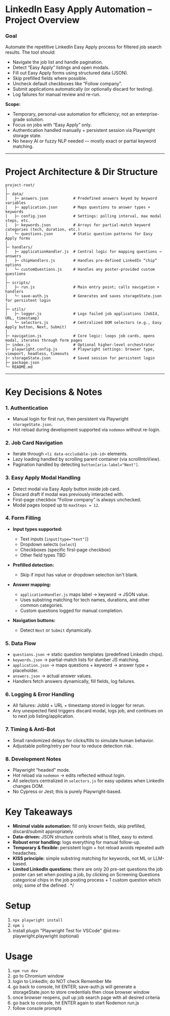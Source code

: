 # **LinkedIn Easy Apply Automation – Project Overview**

### **Goal**

Automate the repetitive LinkedIn Easy Apply process for filtered job search results. The tool should:

* Navigate the job list and handle pagination.
* Detect “Easy Apply” listings and open modals.
* Fill out Easy Apply forms using structured data (JSON).
* Skip prefilled fields where possible.
* Uncheck default checkboxes like “Follow company”.
* Submit applications automatically (or optionally discard for testing).
* Log failures for manual review and re-run.

**Scope:**

* Temporary, personal-use automation for efficiency; not an enterprise-grade solution.
* Focus on jobs with “Easy Apply” only.
* Authentication handled manually + persistent session via Playwright storage state.
* No heavy AI or fuzzy NLP needed — mostly exact or partial keyword matching.

---

# **Project Architecture & Dir Structure**

```
project-root/
│
├─ data/
│   ├─ answers.json           # Predefined answers keyed by keyword variables
│   ├─ application.json       # Maps questions to answer types + keywords
│   ├─ config.json            # Settings: polling interval, max modal steps, etc.
│   ├─ keywords.json          # Arrays for partial-match keyword categories (tech, duration, etc.)
│   └─ questions.json         # Static question patterns for Easy Apply forms
│
├─ handlers/
│   ├─ applicationHandler.js  # Central logic for mapping questions → answers
│   ├─ chipHandlers.js        # Handles pre-defined LinkedIn “chip” options
│   └─ customQuestions.js     # Handles any poster-provided custom questions
│
├─ scripts/
│   ├─ run.js                 # Main entry point; calls navigation + handlers
│   └─ save-auth.js           # Generates and saves storageState.json for persistent login
│
├─ utils/
│   ├─ logger.js              # Logs failed job applications (JobId, URL, timestamp)
│   └─ selectors.js           # Centralized DOM selectors (e.g., Easy Apply button, Next, Submit)
│
├─ navigation.js              # Core logic: loops job cards, opens modal, iterates through form pages
├─ index.js                   # Optional higher-level orchestrator
├─ playwright.config.js       # Playwright settings: browser type, viewport, headless, timeouts
├─ storageState.json          # Saved session for persistent login
├─ package.json
└─ README.md
```

---

# **Key Decisions & Notes**

### 1. **Authentication**

* Manual login for first run, then persistent via Playwright `storageState.json`.
* Hot reload during development supported via `nodemon` without re-login.

### 2. **Job Card Navigation**

* Iterate through `<li data-occludable-job-id>` elements.
* Lazy loading handled by scrolling parent container (via scrollIntoView).
* Pagination handled by detecting `button[aria-label="Next"]`.

### 3. **Easy Apply Modal Handling**

* Detect modal via Easy Apply button inside job card.
* Discard draft if modal was previously interacted with.
* First-page checkbox “Follow company” is always unchecked.
* Modal pages looped up to `maxSteps = 12`.

### 4. **Form Filling**

* **Input types supported:**

  * Text inputs (`input[type="text"]`)
  * Dropdown selects (`select`)
  * Checkboxes (specific first-page checkbox)
  * Other field types TBD
* **Prefilled detection:**

  * Skip if input has value or dropdown selection isn't blank.
* **Answer mapping:**

  * `applicationHandler.js` maps label → keyword → JSON value.
  * Uses substring matching for tech names, durations, and other common categories.
  * Custom questions logged for manual completion.
* **Navigation buttons:**

  * Detect `Next` or `Submit` dynamically.

### 5. **Data Flow**

* `questions.json` → static question templates (predefined LinkedIn chips).
* `keywords.json` → partial-match lists for dumber JS matching.
* `application.json` → maps questions + keyword → answer type + placeholder.
* `answers.json` → actual answer values.
* Handlers fetch answers dynamically, fill fields, log failures.

### 6. **Logging & Error Handling**

* All failures: JobId + URL + timestamp stored in logger for rerun.
* Any unexpected field triggers discard modal, logs job, and continues on to next job listing/application.

### 7. **Timing & Anti-Bot**

* Small randomized delays for clicks/fills to simulate human behavior.
* Adjustable polling/retry per hour to reduce detection risk.

### 8. **Development Notes**

* Playwright “headed” mode.
* Hot reload via `nodemon` → edits reflected without login.
* All selectors centralized in `selectors.js` for easy updates when LinkedIn changes DOM.
* No Cypress or Jest; this is purely Playwright-based.

# **Key Takeaways**

* **Minimal viable automation:** fill only known fields, skip prefilled, discard/submit appropriately.
* **Data-driven:** JSON structure controls what is filled, easy to extend.
* **Robust error handling:** logs everything for manual follow-up.
* **Temporary & flexible:** persistent login + hot reload avoids repeated auth headaches.
* **KISS principle:** simple substring matching for keywords, not ML or LLM-based.
* **Limited LinkedIn questions:** there are only 20 pre-set questions the job poster can set when posting a job, by clicking on Screening Questions categorical chips in the job posting process + 1 custom question which only; some of the defined .
*/

# **Setup**
1. `npx playwright install`
2. `npm i`
3. install plugin "Playwright Test for VSCode" @id:ms-playwright.playwright (optional)

# **Usage**
1. `npm run dev`
2. go to Chromium window
3. login to LinkedIn; do NOT check Remember Me
4. go back to console, hit ENTER; save-auth.js will generate a storageState.json to store credentials then close browser window
5. once browser reopens, pull up job search page with all desired criteria
5. go back to console, hit ENTER again to start Nodemon run.js
6. follow console prompts